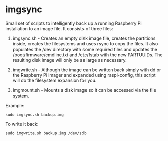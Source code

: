 # imgsync

Small set of scripts to intelligently back up a running Raspberry Pi installation to an image file. It consists of three files:

1. imgsync.sh - Creates an empty disk image file, creates the partitions inside, creates the filesystems and uses rsync to copy the files. It also populates the /dev directory with some required files and updates the /boot/firmware/cmdline.txt and /etc/fstab with the new PARTUUIDs. The resulting disk image will only be as large as necessary.

2. imgwrite.sh - Although the image can be written back simply with dd or the Raspberry Pi imager and expanded using raspi-config, this script will do the filesystem expansion for you.

3. imgmount.sh - Mounts a disk image so it can be accessed via the file system.


Example:

```
sudo imgsync.sh backup.img
```

To write it back:
```
sudo imgwrite.sh backup.img /dev/sdb
```
